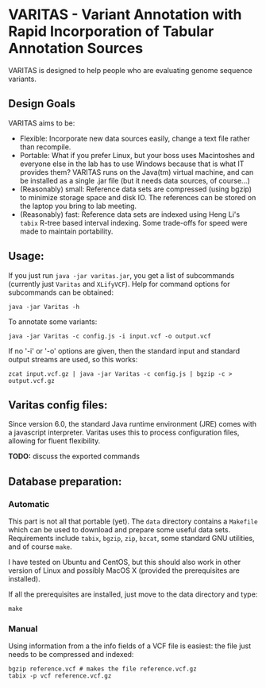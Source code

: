 VARITAS - Variant Annotation with Rapid Incorporation of Tabular Annotation Sources
=======================================================================================

VARITAS is designed to help people who are evaluating genome sequence variants.


Design Goals
------------

VARITAS aims to be:
* Flexible: Incorporate new data sources easily, change a text file rather
  than recompile.
* Portable: What if you prefer Linux, but your boss uses Macintoshes and
  everyone else in the lab has to use Windows because that is what IT
  provides them? VARITAS runs on the Java(tm) virtual machine, and can be
  installed as a single .jar file (but it needs data sources, of course...)
* (Reasonably) small: Reference data sets are compressed (using bgzip) to
  minimize storage space and disk IO. The references can be stored on the
  laptop you bring to lab meeting.
* (Reasonably) fast: Reference data sets are indexed using Heng Li's `tabix`
  R-tree based interval indexing. Some trade-offs for speed were made to
  maintain portability.


Usage:
------

If you just run `java -jar varitas.jar`, you get a list of subcommands
(currently just `Varitas` and `XLifyVCF`). Help for command options for
subcommands can be obtained:

    java -jar Varitas -h

To annotate some variants:

    java -jar Varitas -c config.js -i input.vcf -o output.vcf

If no '-i' or '-o' options are given, then the standard input and standard
output streams are used, so this works:

    zcat input.vcf.gz | java -jar Varitas -c config.js | bgzip -c > output.vcf.gz

Varitas config files:
---------------------

Since version 6.0, the standard Java runtime environment (JRE) comes with a
javascript interpreter. Varitas uses this to process configuration files,
allowing for fluent flexibility.

**TODO:** discuss the exported commands


Database preparation:
---------------------

### Automatic ###

This part is not all that portable (yet). The `data` directory contains a
`Makefile` which can be used to download and prepare some useful data sets.
Requirements include `tabix`, `bgzip`, `zip`, `bzcat`, some standard GNU
utilities, and of course `make`.

I have tested on Ubuntu and CentOS, but this should also work in other
version of Linux and possibly MacOS X (provided the prerequisites are
installed).

If all the prerequisites are installed, just move to the data directory
and type:

    make

### Manual ###

Using information from a the info fields of a VCF file is easiest: the
file just needs to be compressed and indexed:

    bgzip reference.vcf # makes the file reference.vcf.gz
    tabix -p vcf reference.vcf.gz
